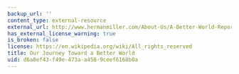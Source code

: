 ```yaml
---
backup_url: ''
content_type: external-resource
external_url: http://www.hermanmiller.com/About-Us/A-Better-World-Report
has_external_license_warning: true
is_broken: false
license: https://en.wikipedia.org/wiki/All_rights_reserved
title: Our Journey Toward a Better World
uid: d6a8ef43-f49e-473a-a458-9ceef6168b0a
---
```

